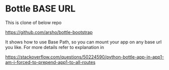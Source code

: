 Bottle BASE URL
================

This is clone of below repo

https://github.com/arsho/bottle-bootstrap

It shows how to use Base Path, so you can mount your app on any base url you like. For more details refer to explanation in 

https://stackoverflow.com/questions/50224590/python-bottle-app-in-app1-am-i-forced-to-prepend-app1-to-all-routes

